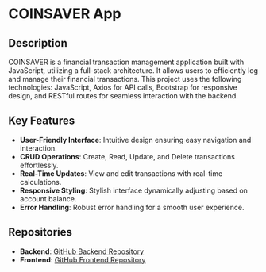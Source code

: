 # COINSAVER App

## Description

COINSAVER is a financial transaction management application built with JavaScript, utilizing a full-stack architecture. It allows users to efficiently log and manage their financial transactions. This project uses the following technologies: JavaScript, Axios for API calls, Bootstrap for responsive design, and RESTful routes for seamless interaction with the backend.

## Key Features

- **User-Friendly Interface**: Intuitive design ensuring easy navigation and interaction.
- **CRUD Operations**: Create, Read, Update, and Delete transactions effortlessly.
- **Real-Time Updates**: View and edit transactions with real-time calculations.
- **Responsive Styling**: Stylish interface dynamically adjusting based on account balance.
- **Error Handling**: Robust error handling for a smooth user experience.

## Repositories

- **Backend**: [GitHub Backend Repository](insert-backend-github-link)
- **Frontend**: [GitHub Frontend Repository](insert-frontend-github-link)
